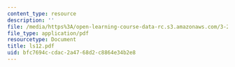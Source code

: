 ```yaml
---
content_type: resource
description: ''
file: /media/https%3A/open-learning-course-data-rc.s3.amazonaws.com/3-21-kinetic-processes-in-materials-spring-2006/bfc7694ccdac2a4768d2c8864e34b2e8_ls12.pdf
file_type: application/pdf
resourcetype: Document
title: ls12.pdf
uid: bfc7694c-cdac-2a47-68d2-c8864e34b2e8
---
```

